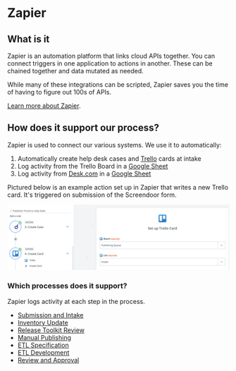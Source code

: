 # Zapier

## What is it

Zapier is an automation platform that links cloud APIs together. You can connect triggers in one application to actions in another. These can be chained together and data mutated as needed.

While many of these integrations can be scripted, Zapier saves you the time of having to figure out 100s of APIs.

[Learn more about Zapier](https://www.zapier.com/).

## How does it support our process?

Zapier is used to connect our various systems. We use it to automatically:

1. Automatically create help desk cases and [Trello](/technology/trello.md) cards at intake
2. Log activity from the Trello Board in a [Google Sheet](/technology/sheets.md)
2. Log activity from [Desk.com](/technology/desk.md) in a [Google Sheet](/technology/sheets.md)

Pictured below is an example action set up in Zapier that writes a new Trello card. It's triggered on submission of the Screendoor form.

![](/assets/zapier.png)

### Which processes does it support?

Zapier logs activity at each step in the process.

* [Submission and Intake](1_submission/README.md)
* [Inventory Update](2_inventory/README.md)
* [Release Toolkit Review](3_release_toolkit_review/README.md)
* [Manual Publishing](4_manual_publishing/README.md)
* [ETL Specification](5_etl_specification/README.md)
* [ETL Development](6_etl_development/README.md)
* [Review and Approval](7_review_and_approval/README.md)
